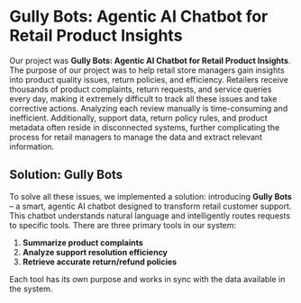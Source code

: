 # Gully Bots: Agentic AI Chatbot for Retail Product Insights

Our project was **Gully Bots: Agentic AI Chatbot for Retail Product Insights**. The purpose of our project was to help retail store managers gain insights into product quality issues, return policies, and efficiency. Retailers receive thousands of product complaints, return requests, and service queries every day, making it extremely difficult to track all these issues and take corrective actions. Analyzing each review manually is time-consuming and inefficient. Additionally, support data, return policy rules, and product metadata often reside in disconnected systems, further complicating the process for retail managers to manage the data and extract relevant information.

## Solution: Gully Bots

To solve all these issues, we implemented a solution: introducing **Gully Bots** – a smart, agentic AI chatbot designed to transform retail customer support. This chatbot understands natural language and intelligently routes requests to specific tools. There are three primary tools in our system:

1. **Summarize product complaints**  
2. **Analyze support resolution efficiency**  
3. **Retrieve accurate return/refund policies**

Each tool has its own purpose and works in sync with the data available in the system. 

